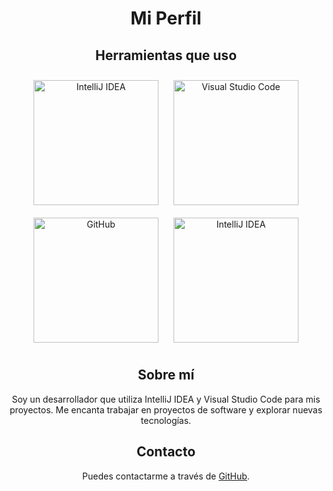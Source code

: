 <div style="text-align: center;">
  <h1>Mi Perfil</h1>
  
  <h2>Herramientas que uso</h2>
  <img src="https://img.icons8.com/?size=512&id=61466&format=png" alt="IntelliJ IDEA" style="width: 200px; margin: 10px;">
  <img src="https://upload.wikimedia.org/wikipedia/commons/thumb/9/9a/Visual_Studio_Code_1.35_icon.svg/2048px-Visual_Studio_Code_1.35_icon.svg.png"         alt="Visual Studio Code" style="width: 200px; margin: 10px;">
   <img src="https://encrypted-tbn0.gstatic.com/images?q=tbn:ANd9GcS0WxsHiJ67Myud_p_XIdNI35NDec7psLLa5Q&s" alt="GitHub" style="width: 200px; margin: 10px;">
    <img src="https://encrypted-tbn0.gstatic.com/images?q=tbn:ANd9GcTMVCjdbxE8IB0wm_DDlNVWDDYCi-j6peP2Ew&s" alt="IntelliJ IDEA" style="width: 200px; margin: 10px; height: 200px;">
  
  <h2>Sobre mí</h2>
  <p>Soy un desarrollador que utiliza IntelliJ IDEA y Visual Studio Code para mis proyectos. Me encanta trabajar en proyectos de software y explorar nuevas tecnologías.</p>
  
  <h2>Contacto</h2>
  <p>Puedes contactarme a través de <a href="https://github.com/karrasmil80">GitHub</a>.</p>
</div>
